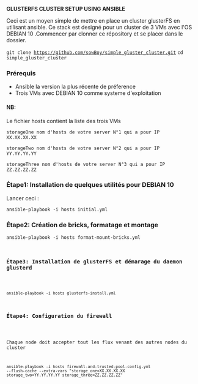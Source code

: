 **GLUSTERFS CLUSTER SETUP USING ANSIBLE**

Ceci est un moyen simple de mettre en place un cluster glusterFS en utilisant ansible.
Ce stack est designé pour un cluster de 3 VMs avec l'OS DEBIAN 10 .Commencer par clonner ce répository et se placer dans le dossier.

<code>git clone https://github.com/sowBoy/simple_gluster_cluster.git</code>
<code>cd simple_gluster_cluster</code>

<h3>Prérequis</h3>
<ul>
  <li>Ansible la version la plus récente de préference</li>
  <li>Trois VMs avec DEBIAN 10 comme systeme d'exploitation</li>
</ul>

<h4>NB:</h4>

Le fichier hosts contient la liste des trois VMs

<code>storageOne nom d'hosts de votre server N°1 qui a pour IP XX.XX.XX.XX </code>

<code>storageTwo nom d'hosts de votre server N°2 qui a pour IP YY.YY.YY.YY</code>

<code>storageThree nom d'hosts de votre server N°3 qui a pour IP ZZ.ZZ.ZZ.ZZ</code>

<h3>Étape1: Installation de quelques utilités pour DEBIAN 10</h3>
Lancer ceci :

<code>ansible-playbook -i hosts initial.yml</code>

<h3>Étape2: Création de bricks, formatage et montage</h3>

<code>ansible-playbook -i hosts format-mount-bricks.yml</h3>

<h3>Étape3: Installation de glusterFS et démarage du daemon glusterd</h3>

<code>ansible-playbook -i hosts glusterfs-install.yml</code>

<h3>Étape4: Configuration du firewall</h3>

Chaque node doit accepter tout les flux venant des autres nodes du cluster 

<code>ansible-playbook -i hosts firewall-and-trusted-pool-config.yml --flush-cache --extra-vars "storage_one=XX.XX.XX.XX storage_two=YY.YY.YY.YY storage_three=ZZ.ZZ.ZZ.ZZ"</code>


